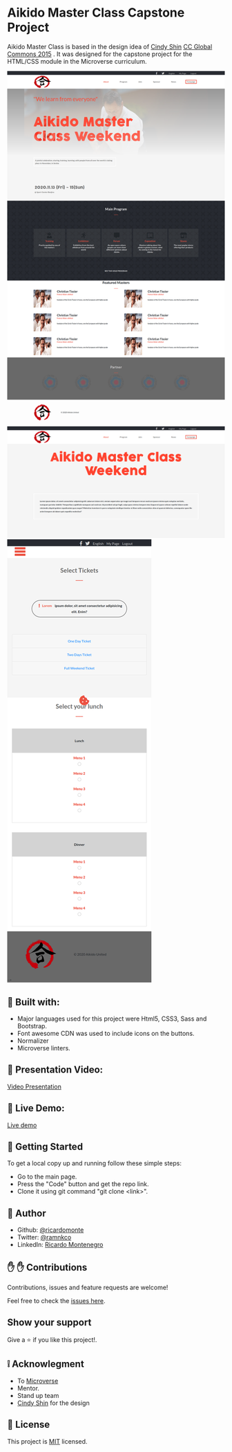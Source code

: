 # Aikido Master Class Capstone Project

Aikido Master Class is based in the design idea of [Cindy Shin](https://www.behance.net/adagio07) [CC Global Commons 2015](https://www.behance.net/gallery/29845175/CC-Global-Summit-2015) . 
It was designed for the capstone project for the HTML/CSS module in the Microverse curriculum.


![website screenshots](/img/Screenshot.png)
![website screenshots](/img/Screenshot1.png)
![website screenshots](/img/Screenshot2.png)

##  :hammer: Built with:

- Major languages used for this project were Html5, CSS3, Sass and Bootstrap.
- Font awesome CDN was used to include icons on the buttons.
- Normalizer
- Microverse linters.

##  :movie_camera: Presentation Video:

[Video Presentation](https://www.loom.com/share/a43b50ee473b4e91b8aefea9975b6e83)

##  :red_circle: Live Demo:

[Live demo](https://ricardomonte.github.io/Aikido-Master-Class-Capstone-Project/.)

##  :construction_worker: Getting Started

To get a local copy up and running follow these simple steps:

- Go to the main page.
- Press the "Code" button and get the repo link.
- Clone it using git command "git clone &lt;link>".

## :bust_in_silhouette: Author

- Github: [@ricardomonte](https://github.com/ricardomonte)
- Twitter: [@ramnkco](https://twitter.com/ramnkco)
- LinkedIn: [Ricardo Montenegro](https://www.linkedin.com/in/ricardo-antonio-montenegro-nu%C3%B1ez-87a74944/)


## :raised_hand: :raised_hand: Contributions

Contributions, issues and feature requests are welcome!

Feel free to check the [issues here](https://github.com/ricardomonte/Capstone-Project/issues).

## Show your support

Give a :star: if you like this project!.

##  :grey_exclamation: Acknowlegment

- To [Microverse](https://www.microverse.org/)
- Mentor.
- Stand up team
- [Cindy Shin](https://www.behance.net/adagio07) for the design

##  :memo: License

This project is [MIT](LICENSE) licensed.